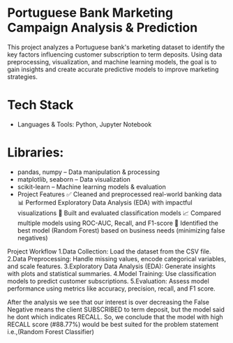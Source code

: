 # Portuguese Bank Marketing Campaign Analysis & Prediction
This project analyzes a Portuguese bank's marketing dataset to identify the key factors influencing customer subscription to term deposits. Using data preprocessing, visualization, and machine learning models, the goal is to gain insights and create accurate predictive models to improve marketing strategies.
# Tech Stack
* Languages & Tools: Python, Jupyter Notebook
# Libraries:
* pandas, numpy – Data manipulation & processing
* matplotlib, seaborn – Data visualization
* scikit-learn – Machine learning models & evaluation
* Project Features
✅ Cleaned and preprocessed real-world banking data
📊 Performed Exploratory Data Analysis (EDA) with impactful visualizations
🤖 Built and evaluated classification models
📈 Compared multiple models using ROC-AUC, Recall, and F1-score
🎯 Identified the best model (Random Forest) based on business needs (minimizing false negatives)

Project Workflow
1.Data Collection: Load the dataset from the CSV file.
2.Data Preprocessing: Handle missing values, encode categorical variables, and scale features.
3.Exploratory Data Analysis (EDA): Generate insights with plots and statistical summaries.
4.Model Training: Use classification models to predict customer subscriptions.
5.Evaluation: Assess model performance using metrics like accuracy, precision, recall, and F1 score.

 After the analysis we see that our interest is over decreasing the False Negative means the client SUBSCRIBED to term deposit, but the model said he dont which indicates RECALL. So, we conclude that the model with high RECALL score (#88.77%) would be best suited for the problem statement i.e.,(Random Forest Classifier)

